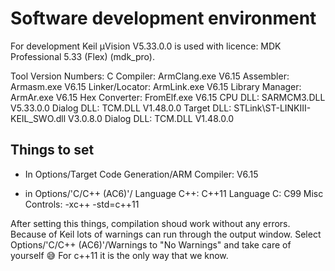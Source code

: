 # Software development environment

For development Keil µVision V5.33.0.0 is used with licence: MDK Professional 5.33 (Flex) (mdk_pro).

Tool Version Numbers: 
C Compiler:         ArmClang.exe                        V6.15 
Assembler:          Armasm.exe                          V6.15 
Linker/Locator:     ArmLink.exe                         V6.15 
Library Manager:    ArmAr.exe                           V6.15 
Hex Converter:      FromElf.exe                         V6.15 
CPU DLL:            SARMCM3.DLL                         V5.33.0.0 
Dialog DLL:         TCM.DLL                             V1.48.0.0 
Target DLL:         STLink\ST-LINKIII-KEIL_SWO.dll      V3.0.8.0 
Dialog DLL:         TCM.DLL                             V1.48.0.0 

## Things to set 
* In Options/Target
Code Generation/ARM Compiler: V6.15

* in Options/'C/C++ (AC6)'/
Language C++:   C++11
Language C:     C99 
Misc Controls:  -xc++ -std=c++11

After setting this things, compilation shoud work without any errors. Because of Keil lots of warnings can run through the output window. Select Options/'C/C++ (AC6)'/Warnings to "No Warnings" and take care of yourself 😅 For c++11 it is the only way that we know.
